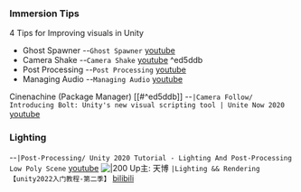 ### Immersion Tips
4 Tips for Improving visuals in Unity 
- Ghost Spawner --`Ghost Spawner` [youtube](https://www.youtube.com/watch?v=ve4YTqABKOM&list=PLX2vGYjWbI0SwlTX_RLSD0JmzUeS0f1OK&index=11?t=135)
- Camera Shake --`Camera Shake` [youtube](https://www.youtube.com/watch?v=ve4YTqABKOM&list=PLX2vGYjWbI0SwlTX_RLSD0JmzUeS0f1OK&index=11?t=347) ^ed5ddb
- Post Processing --`Post Processing` [youtube](https://www.youtube.com/watch?v=ve4YTqABKOM&list=PLX2vGYjWbI0SwlTX_RLSD0JmzUeS0f1OK&index=11?t=406)
- Managing Audio --`Managing Audio` [youtube](https://www.youtube.com/watch?v=ve4YTqABKOM&list=PLX2vGYjWbI0SwlTX_RLSD0JmzUeS0f1OK&index=11?t=538)



Cinenachine (Package Manager) 
[[#^ed5ddb]]
--`|Camera Follow/ Introducing Bolt: Unity's new visual scripting tool | Unite Now 2020` [youtube](https://www.youtube.com/watch?v=KcAu65n3idI?t=797)


### Lighting
--`|Post-Processing/ Unity 2020 Tutorial - Lighting And Post-Processing Low Poly Scene` [youtube](https://www.youtube.com/watch?v=uwYf1yMPuvk?t=730)
![|200](https://i.ytimg.com/vi/uwYf1yMPuvk/hqdefault.jpg)
Up主: 天博 `|Lighting && Rendering【unity2022入门教程-第二季】` [bilibili](https://www.bilibili.com/video/BV1Tr4y1t7TF?p=1&t=1)